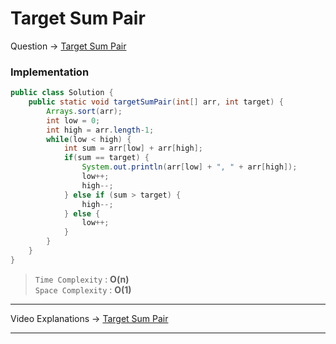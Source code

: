 # Target Sum Pair
Question -> [Target Sum Pair](https://www.pepcoding.com/resources/online-java-foundation/time-and-space-complexity/target-sum-pair-1-official/ojquestion)    

### Implementation
```java
public class Solution {
    public static void targetSumPair(int[] arr, int target) {
        Arrays.sort(arr);
        int low = 0;
        int high = arr.length-1;
        while(low < high) {
            int sum = arr[low] + arr[high];
            if(sum == target) {
                System.out.println(arr[low] + ", " + arr[high]);
                low++;
                high--;
            } else if (sum > target) {
                high--;
            } else {
                low++;
            }
        }
    }
}
```
> `Time Complexity` : **O(n)**     
> `Space Complexity` : **O(1)**
---
Video Explanations -> [Target Sum Pair](https://youtu.be/4t9jv9AkVdE?list=PL-Jc9J83PIiFc7hJ5eeCb579PS8p-en4f)   
<hr>
